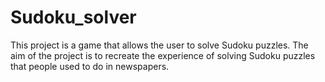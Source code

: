 # Sudoku_solver
This project is a game that allows the user to solve Sudoku puzzles. The aim of the project is to recreate the experience of solving Sudoku puzzles that people used to do in newspapers.
